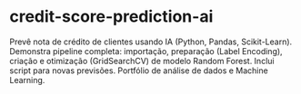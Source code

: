 # credit-score-prediction-ai
Prevê nota de crédito de clientes usando IA (Python, Pandas, Scikit-Learn). Demonstra pipeline completa: importação, preparação (Label Encoding), criação e otimização (GridSearchCV) de modelo Random Forest. Inclui script para novas previsões. Portfólio de análise de dados e Machine Learning.
